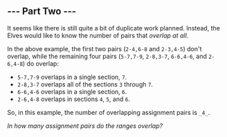 ## \--- Part Two ---

It seems like there is still quite a bit of duplicate work planned. Instead, the Elves would like to know the number of pairs that _overlap at all_.

In the above example, the first two pairs (`2-4,6-8` and `2-3,4-5`) don't overlap, while the remaining four pairs (`5-7,7-9`, `2-8,3-7`, `6-6,4-6`, and `2-6,4-8`) do overlap:

  * `5-7,7-9` overlaps in a single section, `7`.
  * `2-8,3-7` overlaps all of the sections `3` through `7`.
  * `6-6,4-6` overlaps in a single section, `6`.
  * `2-6,4-8` overlaps in sections `4`, `5`, and `6`.



So, in this example, the number of overlapping assignment pairs is `_4_`.

_In how many assignment pairs do the ranges overlap?_
